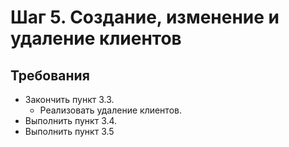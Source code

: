 # Шаг 5. Создание, изменение и удаление клиентов
## Требования
- Закончить пункт 3.3.
	- Реализовать удаление клиентов.
- Выполнить пункт 3.4.
- Выполнить пункт 3.5
